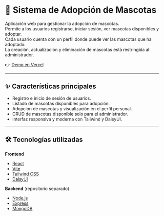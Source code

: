 # 🐾 Sistema de Adopción de Mascotas

Aplicación web para gestionar la adopción de mascotas.  
Permite a los usuarios registrarse, iniciar sesión, ver mascotas disponibles y adoptar.  
Cada usuario cuenta con un perfil donde puede ver las mascotas que ha adoptado.  
La creación, actualización y eliminación de mascotas está restringida al administrador.

👉 [Demo en Vercel](https://sistema-adopcion-mascotas-front.vercel.app/)

---

## ✨ Características principales

- Registro e inicio de sesión de usuarios.
- Listado de mascotas disponibles para adopción.
- Adopción de mascotas y visualización en el perfil personal.
- CRUD de mascotas disponible solo para el administrador.
- Interfaz responsiva y moderna con Tailwind y DaisyUI.

---

## 🛠️ Tecnologías utilizadas

**Frontend**
- [React](https://react.dev/)
- [Vite](https://vitejs.dev/)
- [Tailwind CSS](https://tailwindcss.com/)
- [DaisyUI](https://daisyui.com/)

**Backend** (repositorio separado)
- [Node.js](https://nodejs.org/)
- [Express](https://expressjs.com/)
- [MongoDB](https://www.mongodb.com/)
